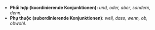 - **Phối hợp (koordinierende Konjunktionen):** _und, oder, aber, sondern, denn._
- **Phụ thuộc (subordinierende Konjunktionen):** _weil, dass, wenn, ob, obwohl._